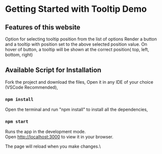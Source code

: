 # Getting Started with Tooltip Demo
## Features of this website
Option for selecting tooltip position from the list of options
Render a button and a tooltip with position set to the above selected position value.
On hover of button, a tooltip will be shown at the correct position( top, left, bottom, right)

## Available Script for Installation
Fork the project and download the files, 
Open it in any IDE of your choice (VSCode Recommended),

### `npm install`
Open the terminal and run "npm install" to install all the dependencies,


### `npm start`

Runs the app in the development mode.\
Open [http://localhost:3000](http://localhost:3000) to view it in your browser.

The page will reload when you make changes.\
